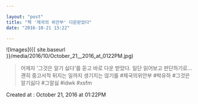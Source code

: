 ```yaml
---

layout: "post"  
title: "책 '제국의 위안부' 다운받았다"  
date: "2016-10-21 13:22"

---
```


![Images]({{ site.baseurl }}/media/2016/10/October_21__2016_at_0122PM.jpg)

> 어제자 '그것은 알기 싫다'를 듣고 바로 다운 받았다. 일단 읽어보고 판단하기로...괜히 중고서적 뒤지는 일까지 생기지는 않기를 #제국의위안부 #박유하 #그것은알기싫다 #그알싫 #idwk #xsfm

Created at : October 21, 2016 at 01:22PM
